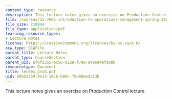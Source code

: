 ```yaml
---
content_type: resource
description: This lecture notes gives an exercise on Production Control lecture.
file: /courses/15-760b-introduction-to-operations-management-spring-2004/b0b522599e1310cbb08cf8a08eeda13b_lec9ex_prod.pdf
file_size: 210844
file_type: application/pdf
learning_resource_types:
- Lecture Notes
license: https://creativecommons.org/licenses/by-nc-sa/4.0/
ocw_type: OCWFile
parent_title: Lecture Notes
parent_type: CourseSection
parent_uid: 6f6f2355-ac56-0228-f798-a49604efa08b
resourcetype: Document
title: lec9ex_prod.pdf
uid: b0b52259-9e13-10cb-b08c-f8a08eeda13b
---
```

This lecture notes gives an exercise on Production Control lecture.